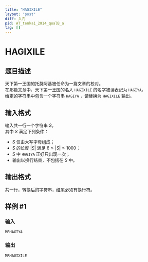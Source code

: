 ```yaml
---
title: "HAGIXILE"
layout: "post"
diff: 入门
pid: AT_tenka1_2014_qualB_a
tag: []
---
```


# HAGIXILE

## 题目描述

天下第一王国的托莫阿基被任命为一篇文章的校对。  
在那篇文章中，天下第一王国的名人 `HAGIXILE` 的名字被误表记为 `HAGIYA`。  
给定的字符串中包含一个字符串 `HAGIYA` ，请替换为 `HAGIXILE` 输出。

## 输入格式

输入共一行一个字符串 $S$。  
其中 $S$ 满足下列条件：  
* $S$ 仅由大写字母组成；  
* $S$ 的长度 $|S|$ 满足 $6 \leq |S| \leq 1000$；  
* $S$ 中 `HAGIYA` 正好只出现一次；
* 输出以换行结束，不包括在 $S$ 中。

## 输出格式

共一行，转换后的字符串，结尾必须有换行符。

## 样例 #1

### 输入

```
MRHAGIYA
```

### 输出

```
MRHAGIXILE
```

